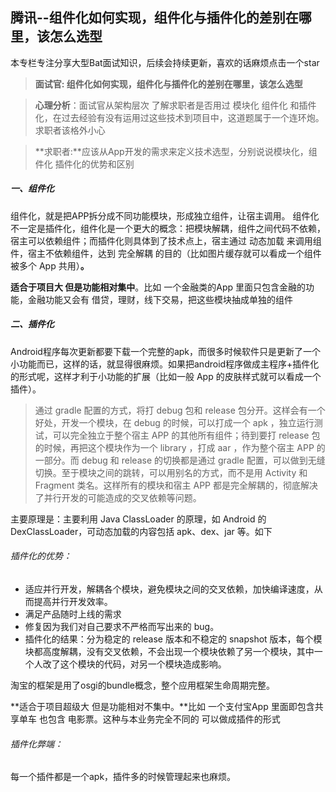 ## 腾讯--组件化如何实现，组件化与插件化的差别在哪里，该怎么选型

本专栏专注分享大型Bat面试知识，后续会持续更新，喜欢的话麻烦点击一个star

> **面试官:  组件化如何实现，组件化与插件化的差别在哪里，该怎么选型**



> **心理分析**：面试官从架构层次 了解求职者是否用过 模块化 组件化 和插件化，在过去经验有没有运用过这些技术到项目中，这道题属于一个连环炮。求职者该格外小心

> **求职者:**应该从App开发的需求来定义技术选型，分别说说模块化，组件化  插件化的优势和区别

##### 一、组件化

组件化，就是把APP拆分成不同功能模块，形成独立组件，让宿主调用。
 组件化不一定是插件化，组件化是一个更大的概念：把模块解耦，组件之间代码不依赖，宿主可以依赖组件；而插件化则具体到了技术点上，宿主通过 动态加载 来调用组件，宿主不依赖组件，达到 完全解耦 的目的（比如图片缓存就可以看成一个组件被多个 App 共用）**。**

**适合于项目大 但是功能相对集中**。比如 一个金融类的App 里面只包含金融的功能，金融功能又会有 借贷，理财，线下交易，把这些模块抽成单独的组件

##### 二、插件化

Android程序每次更新都要下载一个完整的apk，而很多时候软件只是更新了一个小功能而已，这样的话，就显得很麻烦。如果把android程序做成主程序+插件化的形式呢，这样才利于小功能的扩展（比如一般 App 的皮肤样式就可以看成一个插件）。

> 通过 gradle 配置的方式，将打 debug 包和 release 包分开。这样会有一个好处，开发一个模块，在 debug 的时候，可以打成一个 apk ，独立运行测试，可以完全独立于整个宿主 APP 的其他所有组件；待到要打 release 包的时候，再把这个模块作为一个 library ，打成  aar ，作为整个宿主 APP 的一部分。而 debug 和 release 的切换都是通过 gradle 配置，可以做到无缝切换。至于模块之间的跳转，可以用别名的方式，而不是用 Activity 和 Fragment 类名。这样所有的模块和宿主 APP 都是完全解耦的，彻底解决了并行开发的可能造成的交叉依赖等问题。

主要原理是：主要利用 Java ClassLoader 的原理，如 Android 的 DexClassLoader，可动态加载的内容包括 apk、dex、jar 等。如下



###### 插件化的优势：

- 适应并行开发，解耦各个模块，避免模块之间的交叉依赖，加快编译速度，从而提高并行开发效率。
- 满足产品随时上线的需求
- 修复因为我们对自己要求不严格而写出来的 bug。
- 插件化的结果：分为稳定的 release 版本和不稳定的 snapshot 版本，每个模块都高度解耦，没有交叉依赖，不会出现一个模块依赖了另一个模块，其中一个人改了这个模块的代码，对另一个模块造成影响。

淘宝的框架是用了osgi的bundle概念，整个应用框架生命周期完整。

**适合于项目超级大 但是功能相对不集中。**比如 一个支付宝App 里面即包含共享单车 也包含  电影票。这种与本业务完全不同的 可以做成插件的形式

###### 插件化弊端：

每一个插件都是一个apk，插件多的时候管理起来也麻烦。



